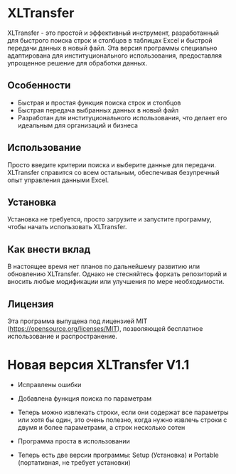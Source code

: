 # XLTransfer

XLTransfer - это простой и эффективный инструмент, разработанный для быстрого поиска строк и столбцов в таблицах Excel и быстрой передачи данных в новый файл. Эта версия программы специально адаптирована для институционального использования, предоставляя упрощенное решение для обработки данных.

## Особенности
- Быстрая и простая функция поиска строк и столбцов
- Быстрая передача выбранных данных в новый файл
- Разработан для институционального использования, что делает его идеальным для организаций и бизнеса

## Использование
Просто введите критерии поиска и выберите данные для передачи. XLTransfer справится со всем остальным, обеспечивая безупречный опыт управления данными Excel.

## Установка
Установка не требуется, просто загрузите и запустите программу, чтобы начать использовать XLTransfer.

## Как внести вклад
В настоящее время нет планов по дальнейшему развитию или обновлению XLTransfer. Однако не стесняйтесь форкать репозиторий и вносить любые модификации или улучшения по мере необходимости.

## Лицензия
Эта программа выпущена под лицензией MIT (https://opensource.org/licenses/MIT), позволяющей бесплатное использование и распространение.

# Новая версия XLTransfer V1.1
- Исправлены ошибки
- Добавлена функция поиска по параметрам
- Теперь можно извлекать строки, если они содержат все параметры или хотя бы один, это очень полезно, когда нужно извлечь строки с двумя и более параметрами, а строк несколько сотен
- Программа проста в использовании

- Теперь есть две версии программы: Setup (Установка) и Portable (портативная, не требует установки)